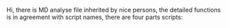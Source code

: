 Hi, there is MD analyse file inherited by nice persons, the detailed functions is in agreement with script names, there are four parts scripts:
